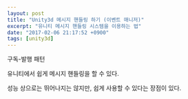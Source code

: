 ```yaml
---
layout: post
title: "Unity3d 메시지 핸들링 하기 (이벤트 매니저)"
excerpt: "유니티 메시지 핸들링 시스템을 이용하는 법"
date: "2017-02-06 21:17:52 +0900"
tags: [unity3d]
---
```


구독-발행 패턴

유니티에서 쉽게 메시지 핸들링을 할 수 있다.

성능 상으로는 뛰어나지는 않지만, 쉽게 사용할 수 있다는 장점이 있다.

<script src="https://gist.github.com/karais89/8a7e702da5f738001a60e251d7a8ab0e.js"></script>
